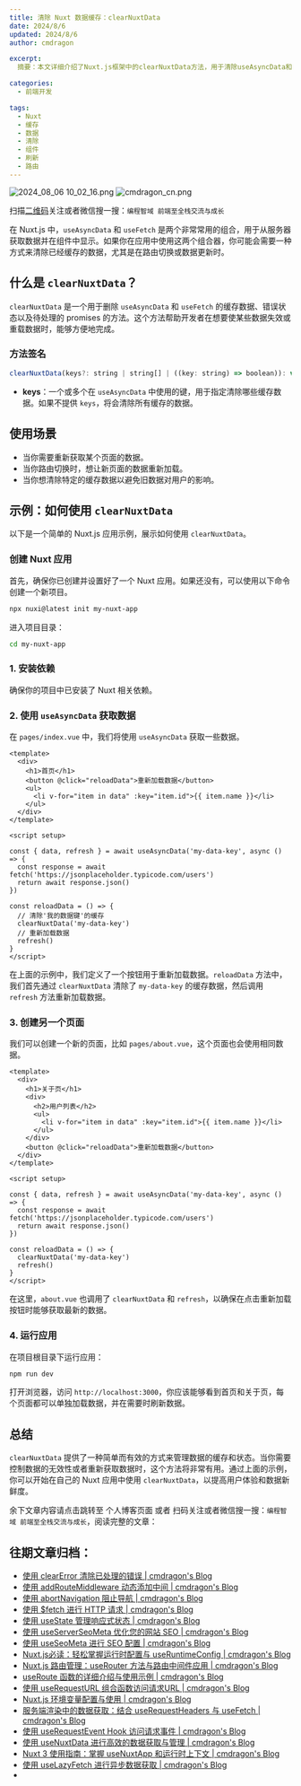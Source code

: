 ```yaml
---
title: 清除 Nuxt 数据缓存：clearNuxtData
date: 2024/8/6
updated: 2024/8/6
author: cmdragon

excerpt:
  摘要：本文详细介绍了Nuxt.js框架中的clearNuxtData方法，用于清除useAsyncData和useFetch缓存的数据、错误状态和待处理promises，以实现数据的实时更新和重载。通过实际示例展示了在不同页面如何应用clearNuxtData来提升用户体验和数据新鲜度，包括方法签名、使用场景及具体代码实现步骤。

categories:
  - 前端开发

tags:
  - Nuxt
  - 缓存
  - 数据
  - 清除
  - 组件
  - 刷新
  - 路由
---
```


<img src="https://static.cmdragon.cn/blog/images/2024_08_06 10_02_16.png@blog" title="2024_08_06 10_02_16.png" alt="2024_08_06 10_02_16.png"/>

<img src="https://static.cmdragon.cn/blog/images/cmdragon_cn.png" title="cmdragon_cn.png" alt="cmdragon_cn.png"/>


扫描[二维码](https://static.cmdragon.cn/blog/images/cmdragon_cn.png)关注或者微信搜一搜：`编程智域 前端至全栈交流与成长`



在 Nuxt.js 中，`useAsyncData` 和 `useFetch` 是两个非常常用的组合，用于从服务器获取数据并在组件中显示。如果你在应用中使用这两个组合器，你可能会需要一种方式来清除已经缓存的数据，尤其是在路由切换或数据更新时。

## 什么是 `clearNuxtData`？

`clearNuxtData` 是一个用于删除 `useAsyncData` 和 `useFetch` 的缓存数据、错误状态以及待处理的 promises 的方法。这个方法帮助开发者在想要使某些数据失效或重载数据时，能够方便地完成。

### 方法签名

```javascript
clearNuxtData(keys?: string | string[] | ((key: string) => boolean)): void
```

- **keys**：一个或多个在 `useAsyncData` 中使用的键，用于指定清除哪些缓存数据。如果不提供 `keys`，将会清除所有缓存的数据。

## 使用场景

- 当你需要重新获取某个页面的数据。
- 当你路由切换时，想让新页面的数据重新加载。
- 当你想清除特定的缓存数据以避免旧数据对用户的影响。

## 示例：如何使用 `clearNuxtData`

以下是一个简单的 Nuxt.js 应用示例，展示如何使用 `clearNuxtData`。

### 创建 Nuxt 应用

首先，确保你已创建并设置好了一个 Nuxt 应用。如果还没有，可以使用以下命令创建一个新项目。

```bash
npx nuxi@latest init my-nuxt-app
```

进入项目目录：

```bash
cd my-nuxt-app
```

### 1. 安装依赖

确保你的项目中已安装了 Nuxt 相关依赖。

### 2. 使用 `useAsyncData` 获取数据

在 `pages/index.vue` 中，我们将使用 `useAsyncData` 获取一些数据。

```vue
<template>
  <div>
    <h1>首页</h1>
    <button @click="reloadData">重新加载数据</button>
    <ul>
      <li v-for="item in data" :key="item.id">{{ item.name }}</li>
    </ul>
  </div>
</template>

<script setup>

const { data, refresh } = await useAsyncData('my-data-key', async () => {
  const response = await fetch('https://jsonplaceholder.typicode.com/users')
  return await response.json()
})

const reloadData = () => {
  // 清除'我的数据键'的缓存
  clearNuxtData('my-data-key')
  // 重新加载数据
  refresh()
}
</script>
```

在上面的示例中，我们定义了一个按钮用于重新加载数据。`reloadData` 方法中，我们首先通过 `clearNuxtData` 清除了 `my-data-key` 的缓存数据，然后调用 `refresh` 方法重新加载数据。

### 3. 创建另一个页面

我们可以创建一个新的页面，比如 `pages/about.vue`，这个页面也会使用相同数据。

```vue
<template>
  <div>
    <h1>关于页</h1>
    <div>
      <h2>用户列表</h2>
      <ul>
        <li v-for="item in data" :key="item.id">{{ item.name }}</li>
      </ul>
    </div>
    <button @click="reloadData">重新加载数据</button>
  </div>
</template>

<script setup>

const { data, refresh } = await useAsyncData('my-data-key', async () => {
  const response = await fetch('https://jsonplaceholder.typicode.com/users')
  return await response.json()
})

const reloadData = () => {
  clearNuxtData('my-data-key')
  refresh()
}
</script>
```

在这里，`about.vue` 也调用了 `clearNuxtData` 和 `refresh`，以确保在点击重新加载按钮时能够获取最新的数据。

### 4. 运行应用

在项目根目录下运行应用：

```bash
npm run dev
```

打开浏览器，访问 `http://localhost:3000`，你应该能够看到首页和关于页，每个页面都可以单独加载数据，并在需要时刷新数据。

## 总结

`clearNuxtData` 提供了一种简单而有效的方式来管理数据的缓存和状态。当你需要控制数据的无效性或者重新获取数据时，这个方法将非常有用。通过上面的示例，你可以开始在自己的 Nuxt 应用中使用 `clearNuxtData`，以提高用户体验和数据新鲜度。

余下文章内容请点击跳转至 个人博客页面 或者 扫码关注或者微信搜一搜：`编程智域 前端至全栈交流与成长`，阅读完整的文章：

## 往期文章归档：

- [使用 clearError 清除已处理的错误 | cmdragon's Blog](https://blog.cmdragon.cn/posts/1bf9b90dd386/)
- [使用 addRouteMiddleware 动态添加中间 | cmdragon's Blog](https://blog.cmdragon.cn/posts/a070155dbcfb/)
- [使用 abortNavigation 阻止导航 | cmdragon's Blog](https://blog.cmdragon.cn/posts/c89ead546424/)
- [使用 $fetch 进行 HTTP 请求 | cmdragon's Blog](https://blog.cmdragon.cn/posts/07d91f7f1ac2/)
- [使用 useState 管理响应式状态 | cmdragon's Blog](https://blog.cmdragon.cn/posts/dad6ac94ddf0/)
- [使用 useServerSeoMeta 优化您的网站 SEO | cmdragon's Blog](https://blog.cmdragon.cn/posts/dd9cb519a7a9/)
- [使用 useSeoMeta 进行 SEO 配置 | cmdragon's Blog](https://blog.cmdragon.cn/posts/4ab349e1f178/)
- [Nuxt.js必读：轻松掌握运行时配置与 useRuntimeConfig | cmdragon's Blog](https://blog.cmdragon.cn/posts/014b8d25b5e5/)
- [Nuxt.js 路由管理：useRouter 方法与路由中间件应用 | cmdragon's Blog](https://blog.cmdragon.cn/posts/ad9936895e09/)
- [useRoute 函数的详细介绍与使用示例 | cmdragon's Blog](https://blog.cmdragon.cn/posts/eb8617e107bf/)
- [使用 useRequestURL 组合函数访问请求URL | cmdragon's Blog](https://blog.cmdragon.cn/posts/666fa6c8a5ea/)
- [Nuxt.js 环境变量配置与使用 | cmdragon's Blog](https://blog.cmdragon.cn/posts/c79d66614163/)
- [服务端渲染中的数据获取：结合 useRequestHeaders 与 useFetch | cmdragon's Blog](https://blog.cmdragon.cn/posts/e38e8d28511a/)
- [使用 useRequestEvent Hook 访问请求事件 | cmdragon's Blog](https://blog.cmdragon.cn/posts/2f2570605277/)
- [使用 useNuxtData 进行高效的数据获取与管理 | cmdragon's Blog](https://blog.cmdragon.cn/posts/5e9f5a2b593e/)
- [Nuxt 3 使用指南：掌握 useNuxtApp 和运行时上下文 | cmdragon's Blog](https://blog.cmdragon.cn/posts/f51bb8ed8307/)
- [使用 useLazyFetch 进行异步数据获取 | cmdragon's Blog](https://blog.cmdragon.cn/posts/117488d6538b/)
-

